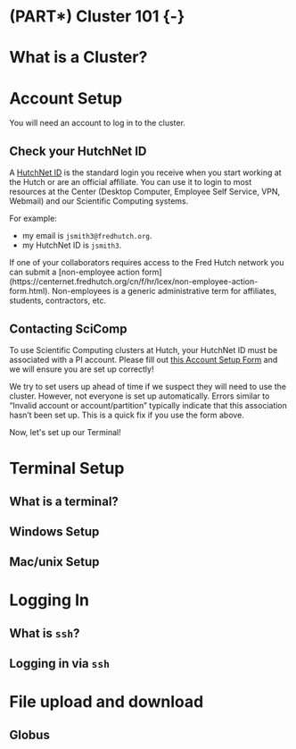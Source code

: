 


# (PART\*) Cluster 101 {-}

# What is a Cluster?

# Account Setup

You will need an account to log in to the cluster.

## Check your HutchNet ID

A [HutchNet ID](https://centernet.fredhutch.org/cn/u/center-it/help-desk.html) is the standard login you receive when you start working at the Hutch or are an official affiliate. You can use it to login to most resources at the Center (Desktop Computer, Employee Self Service, VPN, Webmail) and our Scientific Computing systems. 

For example:  
* my email is `jsmith3@fredhutch.org`.  
* my HutchNet ID is `jsmith3`.  

<div class = "notice">
If one of your collaborators requires access to the Fred Hutch network you can submit a [non-employee action form](https://centernet.fredhutch.org/cn/f/hr/lcex/non-employee-action-form.html). Non-employees is a generic administrative term for affiliates, students, contractors, etc.
</div>

## Contacting SciComp

To use Scientific Computing clusters at Hutch, your HutchNet ID must be associated with a PI account. Please fill out [this Account Setup Form](https://forms.gle/5ct8mQCeBD7LUt6S7) and we will ensure you are set up correctly!

<div class = "warning">
We try to set users up ahead of time if we suspect they will need to use the cluster. However, not everyone is set up automatically. Errors similar to “Invalid account or account/partition” typically indicate that this association hasn’t been set up. This is a quick fix if you use the form above.
</div>

Now, let's set up our Terminal!

# Terminal Setup

## What is a terminal?

## Windows Setup

## Mac/unix Setup

# Logging In

## What is `ssh`?

## Logging in via `ssh`

# File upload and download

## Globus
